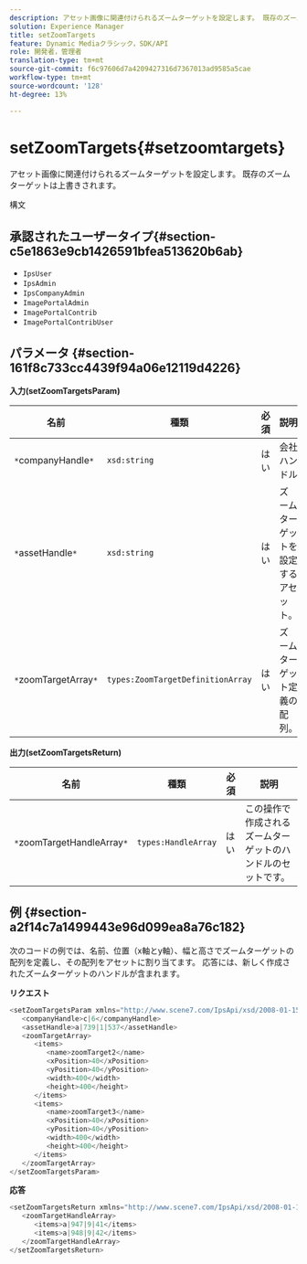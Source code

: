 ```yaml
---
description: アセット画像に関連付けられるズームターゲットを設定します。 既存のズームターゲットは上書きされます。
solution: Experience Manager
title: setZoomTargets
feature: Dynamic Mediaクラシック，SDK/API
role: 開発者，管理者
translation-type: tm+mt
source-git-commit: f6c97606d7a4209427316d7367013ad9585a5cae
workflow-type: tm+mt
source-wordcount: '128'
ht-degree: 13%

---
```



# setZoomTargets{#setzoomtargets}

アセット画像に関連付けられるズームターゲットを設定します。 既存のズームターゲットは上書きされます。

構文

## 承認されたユーザータイプ{#section-c5e1863e9cb1426591bfea513620b6ab}

* `IpsUser`
* `IpsAdmin`
* `IpsCompanyAdmin`
* `ImagePortalAdmin`
* `ImagePortalContrib`
* `ImagePortalContribUser`

## パラメータ {#section-161f8c733cc4439f94a06e12119d4226}

**入力(setZoomTargetsParam)**

| 名前 | 種類 | 必須 | 説明 |
|---|---|---|---|
| `*`companyHandle`*` | `xsd:string` | はい | 会社ハンドル |
| `*`assetHandle`*` | `xsd:string` | はい | ズームターゲットを設定するアセット。 |
| `*`zoomTargetArray`*` | `types:ZoomTargetDefinitionArray` | はい | ズームターゲット定義の配列。 |

**出力(setZoomTargetsReturn)**

| 名前 | 種類 | 必須 | 説明 |
|---|---|---|---|
| `*`zoomTargetHandleArray`*` | `types:HandleArray` | はい | この操作で作成されるズームターゲットのハンドルのセットです。 |

## 例 {#section-a2f14c7a1499443e96d099ea8a76c182}

次のコードの例では、名前、位置（x軸とy軸）、幅と高さでズームターゲットの配列を定義し、その配列をアセットに割り当てます。 応答には、新しく作成されたズームターゲットのハンドルが含まれます。

**リクエスト**

```java
<setZoomTargetsParam xmlns="http://www.scene7.com/IpsApi/xsd/2008-01-15">
   <companyHandle>c|6</companyHandle>
   <assetHandle>a|739|1|537</assetHandle>
   <zoomTargetArray>
      <items>
         <name>zoomTarget2</name>
         <xPosition>40</xPosition>
         <yPosition>40</yPosition>
         <width>400</width>
         <height>400</height>
      </items>
      <items>
         <name>zoomTarget3</name>
         <xPosition>40</xPosition>
         <yPosition>40</yPosition>
         <width>400</width>
         <height>400</height>
      </items>
   </zoomTargetArray>
</setZoomTargetsParam>
```

**応答**

```java
<setZoomTargetsReturn xmlns="http://www.scene7.com/IpsApi/xsd/2008-01-15">
   <zoomTargetHandleArray>
      <items>a|947|9|41</items>
      <items>a|948|9|42</items>
   </zoomTargetHandleArray>
</setZoomTargetsReturn>
```

